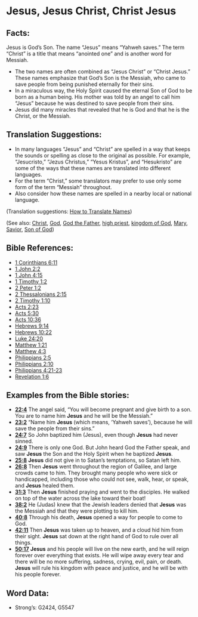 # Jesus, Jesus Christ, Christ Jesus

## Facts:

Jesus is God’s Son. The name “Jesus” means “Yahweh saves.” The term “Christ” is a title that means “anointed one” and is another word for Messiah.

* The two names are often combined as “Jesus Christ” or “Christ Jesus.” These names emphasize that God’s Son is the Messiah, who came to save people from being punished eternally for their sins.
* In a miraculous way, the Holy Spirit caused the eternal Son of God to be born as a human being. His mother was told by an angel to call him “Jesus” because he was destined to save people from their sins.
* Jesus did many miracles that revealed that he is God and that he is the Christ, or the Messiah.

## Translation Suggestions:

* In many languages “Jesus” and “Christ” are spelled in a way that keeps the sounds or spelling as close to the original as possible. For example, “Jesucristo,” “Jezus Christus,” “Yesus Kristus”, and “Hesukristo” are some of the ways that these names are translated into different languages.
* For the term “Christ,” some translators may prefer to use only some form of the term “Messiah” throughout.
* Also consider how these names are spelled in a nearby local or national language.

(Translation suggestions: [How to Translate Names](rc://en/ta/man/translate/translate-names))

(See also: [Christ](../kt/christ.md), [God](../kt/god.md), [God the Father](../kt/godthefather.md), [high priest](../kt/highpriest.md), [kingdom of God](../kt/kingdomofgod.md), [Mary](../names/mary.md), [Savior](../kt/savior.md), [Son of God](../kt/sonofgod.md))

## Bible References:

* [1 Corinthians 6:11](rc://en/tn/help/1co/06/11)
* [1 John 2:2](rc://en/tn/help/1jn/02/02)
* [1 John 4:15](rc://en/tn/help/1jn/04/15)
* [1 Timothy 1:2](rc://en/tn/help/1ti/01/02)
* [2 Peter 1:2](rc://en/tn/help/2pe/01/02)
* [2 Thessalonians 2:15](rc://en/tn/help/2th/02/15)
* [2 Timothy 1:10](rc://en/tn/help/2ti/01/10)
* [Acts 2:23](rc://en/tn/help/act/02/23)
* [Acts 5:30](rc://en/tn/help/act/05/30)
* [Acts 10:36](rc://en/tn/help/act/10/36)
* [Hebrews 9:14](rc://en/tn/help/heb/09/14)
* [Hebrews 10:22](rc://en/tn/help/heb/10/22)
* [Luke 24:20](rc://en/tn/help/luk/24/20)
* [Matthew 1:21](rc://en/tn/help/mat/01/21)
* [Matthew 4:3](rc://en/tn/help/mat/04/03)
* [Philippians 2:5](rc://en/tn/help/php/02/05)
* [Philippians 2:10](rc://en/tn/help/php/02/10)
* [Philippians 4:21-23](rc://en/tn/help/php/04/21)
* [Revelation 1:6](rc://en/tn/help/rev/01/06)

## Examples from the Bible stories:

* __[22:4](rc://en/tn/help/obs/22/04)__ The angel said, “You will become pregnant and give birth to a son. You are to name him __Jesus__ and he will be the Messiah.”
* __[23:2](rc://en/tn/help/obs/23/02)__ “Name him __Jesus__ (which means, ‘Yahweh saves’), because he will save the people from their sins.”
* __[24:7](rc://en/tn/help/obs/24/07)__ So John baptized him (Jesus), even though __Jesus__ had never sinned.
* __[24:9](rc://en/tn/help/obs/24/09)__ There is only one God. But John heard God the Father speak, and saw __Jesus__ the Son and the Holy Spirit when he baptized __Jesus__.
* __[25:8](rc://en/tn/help/obs/25/08)__ __Jesus__ did not give in to Satan’s temptations, so Satan left him.
* __[26:8](rc://en/tn/help/obs/26/08)__ Then __Jesus__ went throughout the region of Galilee, and large crowds came to him. They brought many people who were sick or handicapped, including those who could not see, walk, hear, or speak, and __Jesus__ healed them.
* __[31:3](rc://en/tn/help/obs/31/03)__ Then __Jesus__ finished praying and went to the disciples. He walked on top of the water across the lake toward their boat!
* __[38:2](rc://en/tn/help/obs/38/02)__ He (Judas) knew that the Jewish leaders denied that __Jesus__ was the Messiah and that they were plotting to kill him.
* __[40:8](rc://en/tn/help/obs/40/08)__ Through his death, __Jesus__ opened a way for people to come to God.
* __[42:11](rc://en/tn/help/obs/42/11)__ Then __Jesus__ was taken up to heaven, and a cloud hid him from their sight. __Jesus__ sat down at the right hand of God to rule over all things.
* __[50:17](rc://en/tn/help/obs/50/17)__ __Jesus__ and his people will live on the new earth, and he will reign forever over everything that exists. He will wipe away every tear and there will be no more suffering, sadness, crying, evil, pain, or death. __Jesus__ will rule his kingdom with peace and justice, and he will be with his people forever.

## Word Data:

* Strong’s: G2424, G5547
